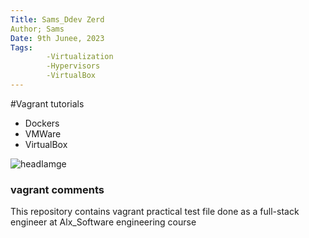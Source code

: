 ```yaml
---
Title: Sams_Ddev Zerd
Author; Sams
Date: 9th Junee, 2023
Tags:
        -Virtualization
        -Hypervisors
        -VirtualBox
---
```

#Vagrant tutorials
- Dockers
- VMWare
- VirtualBox

![headIamge](vagrant.png)

### vagrant comments
This repository contains vagrant practical test file done  as a full-stack engineer at Alx_Software engineering course
